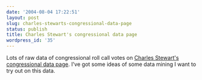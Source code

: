 ```yaml
---
date: '2004-08-04 17:22:51'
layout: post
slug: charles-stewarts-congressional-data-page
status: publish
title: Charles Stewart's congressional data page
wordpress_id: '35'
---
```


Lots of raw data of congressional roll call votes on [Charles Stewart's congressional data page](http://web.mit.edu/17.251/www/data_page.html).  I've got some ideas of some data mining I want to try out on this data.
